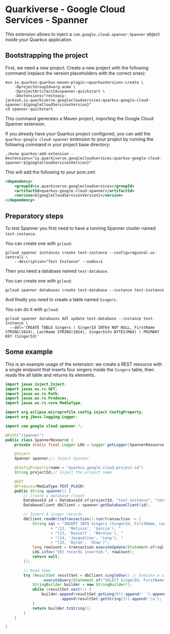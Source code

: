 # Quarkiverse - Google Cloud Services - Spanner

This extension allows to inject a `com.google.cloud.spanner.Spanner` object inside your Quarkus application.

## Bootstrapping the project

First, we need a new project. Create a new project with the following command (replace the version placeholders with the correct ones):

```shell script
mvn io.quarkus:quarkus-maven-plugin:<quarkusVersion>:create \
    -DprojectGroupId=org.acme \
    -DprojectArtifactId=spanner-quickstart \
    -Dextensions="resteasy-jackson,io.quarkiverse.googlecloudservices:quarkus-google-cloud-spanner:${googleCloudServicesVersion}"
cd spanner-quickstart
```

This command generates a Maven project, importing the Google Cloud Spanner extension.

If you already have your Quarkus project configured, you can add the `quarkus-google-cloud-spanner` extension to your project by running the following command in your project base directory:
```shell script
./mvnw quarkus:add-extension -Dextensions="io.quarkiverse.googlecloudservices:quarkus-google-cloud-spanner:${googleCloudServicesVersion}"
```

This will add the following to your pom.xml:

```xml
<dependency>
    <groupId>io.quarkiverse.googlecloudservices</groupId>
    <artifactId>quarkus-google-cloud-spanner</artifactId>
    <version>${googleCloudServicesVersion}</version>
</dependency>
```

## Preparatory steps

To test Spanner you first need to have a running Spanner cluster named `test-instance`.

You can create one with `gcloud`:
```
gcloud spanner instances create test-instance --config=regional-us-central1 \
    --description="Test Instance" --nodes=1
```

Then you need a database named `test-database`.

You can create one with `gcloud`:
```
gcloud spanner databases create test-database --instance test-instance
```

And finally you need to create a table named `Singers`.

You can do it with `gcloud`:
```
gcloud spanner databases ddl update test-database --instance test-instance \
  --ddl='CREATE TABLE Singers ( SingerId INT64 NOT NULL, FirstName STRING(1024), LastName STRING(1024), SingerInfo BYTES(MAX) ) PRIMARY KEY (SingerId)'
```

## Some example

This is an example usage of the extension: we create a REST resource with a single endpoint that inserts four singers inside the `Singers` table,
then reads the all table and returns its elements. 

```java
import javax.inject.Inject;
import javax.ws.rs.GET;
import javax.ws.rs.Path;
import javax.ws.rs.Produces;
import javax.ws.rs.core.MediaType;

import org.eclipse.microprofile.config.inject.ConfigProperty;
import org.jboss.logging.Logger;

import com.google.cloud.spanner.*;

@Path("/spanner")
public class SpannerResource {
    private static final Logger LOG = Logger.getLogger(SpannerResource.class);

    @Inject
    Spanner spanner;// Inject Spanner

    @ConfigProperty(name = "quarkus.google.cloud.project-id")
    String projectId;// Inject the project name

    @GET
    @Produces(MediaType.TEXT_PLAIN)
    public String spanner() {
        // Create a database client
        DatabaseId id = DatabaseId.of(projectId, "test-instance", "test-database");
        DatabaseClient dbClient = spanner.getDatabaseClient(id);

        // Insert 4 singer records
        dbClient.readWriteTransaction().run(transaction -> {
            String sql = "INSERT INTO Singers (SingerId, FirstName, LastName) VALUES "
                    + "(12, 'Melissa', 'Garcia'), "
                    + "(13, 'Russell', 'Morales'), "
                    + "(14, 'Jacqueline', 'Long'), "
                    + "(15, 'Dylan', 'Shaw')";
            long rowCount = transaction.executeUpdate(Statement.of(sql));
            LOG.infov("{0} records inserted.", rowCount);
            return null;
        });

        // Read them
        try (ResultSet resultSet = dbClient.singleUse() // Execute a single read or query against Cloud Spanner.
                .executeQuery(Statement.of("SELECT SingerId, FirstName, LastName FROM Singers"))) {
            StringBuilder builder = new StringBuilder();
            while (resultSet.next()) {
                builder.append(resultSet.getLong(0)).append(' ').append(resultSet.getString(1)).append(' ')
                        .append(resultSet.getString(2)).append('\n');
            }
            return builder.toString();
        }
    }

}
```
